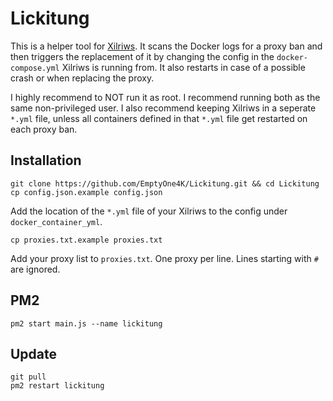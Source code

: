 # Lickitung

This is a helper tool for [Xilriws](https://github.com/UnownHash/Xilriws-Public). It scans the Docker logs for a proxy ban and then triggers the replacement of it by changing the config in the `docker-compose.yml` Xilriws is running from. It also restarts in case of a possible crash or when replacing the proxy.

I highly recommend to NOT run it as root. I recommend running both as the same non-privileged user.
I also recommend keeping Xilriws in a seperate `*.yml` file, unless all containers defined in that `*.yml` file get restarted on each proxy ban.

## Installation
```shell
git clone https://github.com/EmptyOne4K/Lickitung.git && cd Lickitung
cp config.json.example config.json
```

Add the location of the `*.yml` file of your Xilriws to the config under `docker_container_yml`.

```shell
cp proxies.txt.example proxies.txt
```

Add your proxy list to `proxies.txt`. One proxy per line. Lines starting with `#` are ignored.

## PM2
```shell
pm2 start main.js --name lickitung
```

## Update
```shell
git pull
pm2 restart lickitung
```